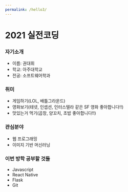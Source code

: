 ```yaml
---
permalink: /hello3/
---
```


# 2021 실전코딩

### 자기소개
* 이름: 권대휘
* 학교: 아주대학교
* 전공: 소프트웨어학과

### 취미 
* 게임하기(LOL, 배틀그라운드)
* 영화보기(테넷, 인셉션, 인터스텔라 같은 SF 영화 좋아합니다!!)
* 맛있는거 먹기(곱창, 양꼬치, 초밥 좋아합니다!!)

### 관심분야
* 웹 프로그래밍
* 이미지 기반 머신러닝

### 이번 방학 공부할 것들
* Javascript
* React Native
* Flask
* Git
